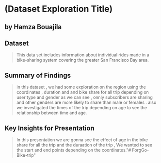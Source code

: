 # (Dataset Exploration Title)
## by Hamza Bouajila


## Dataset

> This data set includes information about individual rides made in a bike-sharing system covering the greater San Francisco Bay area.

## Summary of Findings

>in this dataset , we had some exploration on the region using the coordinates , duration and and bike share for all trip depending on user type and gender as we can see , onnly subscribers are sharing and other genders are more likely to share than male or females . also we investigated the times of the trip depending on age to see the relationship between time and age.

## Key Insights for Presentation

>In this presentation we are gonna see the effect of age in the bike share for all the trip and the duraation of the trip , We wanted to see the start and end points depending on the coordinates."# ForgGo-Bike-trip" 

